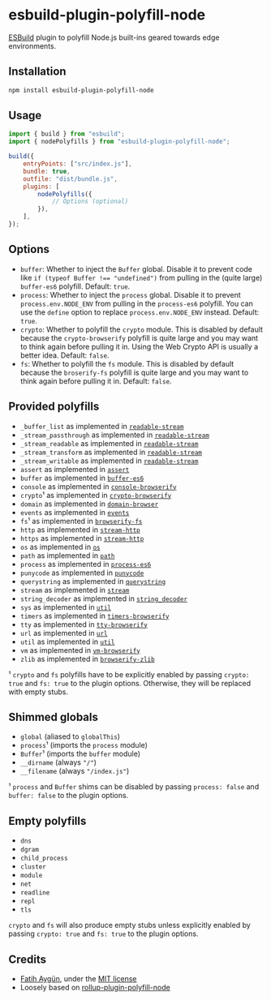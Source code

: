 # esbuild-plugin-polyfill-node

[ESBuild](https://esbuild.github.io/) plugin to polyfill Node.js built-ins geared towards edge environments.

## Installation

```sh
npm install esbuild-plugin-polyfill-node
```

## Usage

```js
import { build } from "esbuild";
import { nodePolyfills } from "esbuild-plugin-polyfill-node";

build({
	entryPoints: ["src/index.js"],
	bundle: true,
	outfile: "dist/bundle.js",
	plugins: [
		nodePolyfills({
			// Options (optional)
		}),
	],
});
```

## Options

- `buffer`: Whether to inject the `Buffer` global. Disable it to prevent code like `if (typeof Buffer !== "undefined")` from pulling in the (quite large) `buffer-es6` polyfill. Default: `true`.
- `process`: Whether to inject the `process` global. Disable it to prevent `process.env.NODE_ENV` from pulling in the `process-es6` polyfill. You can use the `define` option to replace `process.env.NODE_ENV` instead. Default: `true`.
- `crypto`: Whether to polyfill the `crypto` module. This is disabled by default because the `crypto-browserify` polyfill is quite large and you may want to think again before pulling it in. Using the Web Crypto API is usually a better idea. Default: `false`.
- `fs`: Whether to polyfill the `fs` module. This is disabled by default because the `broserify-fs` polyfill is quite large and you may want to think again before pulling it in. Default: `false`.

## Provided polyfills

- `_buffer_list` as implemented in [`readable-stream`](https://www.npmjs.com/package/readable-stream)
- `_stream_passthrough` as implemented in [`readable-stream`](https://www.npmjs.com/package/readable-stream)
- `_stream_readable` as implemented in [`readable-stream`](https://www.npmjs.com/package/readable-stream)
- `_stream_transform` as implemented in [`readable-stream`](https://www.npmjs.com/package/readable-stream)
- `_stream_writable` as implemented in [`readable-stream`](https://www.npmjs.com/package/readable-stream)
- `assert` as implemented in [`assert`](https://www.npmjs.com/package/assert)
- `buffer` as implemented in [`buffer-es6`](https://www.npmjs.com/package/buffer-es6)
- `console` as implemented in [`console-browserify`](https://www.npmjs.com/package/console-browserify)
- `crypto`¹ as implemented in [`crypto-browserify`](https://www.npmjs.com/package/crypto-browserify)
- `domain` as implemented in [`domain-browser`](https://www.npmjs.com/package/domain-browser)
- `events` as implemented in [`events`](https://www.npmjs.com/package/events)
- `fs`¹ as implemented in [`browserify-fs`](https://www.npmjs.com/package/browserify-fs)
- `http` as implemented in [`stream-http`](https://www.npmjs.com/package/stream-http)
- `https` as implemented in [`stream-http`](https://www.npmjs.com/package/stream-http)
- `os` as implemented in [`os`](https://www.npmjs.com/package/os)
- `path` as implemented in [`path`](https://www.npmjs.com/package/path)
- `process` as implemented in [`process-es6`](https://www.npmjs.com/package/process-es6)
- `punycode` as implemented in [`punycode`](https://www.npmjs.com/package/punycode)
- `querystring` as implemented in [`querystring`](https://www.npmjs.com/package/querystring)
- `stream` as implemented in [`stream`](https://www.npmjs.com/package/stream)
- `string_decoder` as implemented in [`string_decoder`](https://www.npmjs.com/package/string_decoder)
- `sys` as implemented in [`util`](https://www.npmjs.com/package/util)
- `timers` as implemented in [`timers-browserify`](https://www.npmjs.com/package/timers-browserify)
- `tty` as implemented in [`tty-browserify`](https://www.npmjs.com/package/tty-browserify)
- `url` as implemented in [`url`](https://www.npmjs.com/package/url)
- `util` as implemented in [`util`](https://www.npmjs.com/package/util)
- `vm` as implemented in [`vm-browserify`](https://www.npmjs.com/package/vm-browserify)
- `zlib` as implemented in [`browserify-zlib`](https://www.npmjs.com/package/browserify-zlib)

¹ `crypto` and `fs` polyfills have to be explicitly enabled by passing `crypto: true` and `fs: true` to the plugin options. Otherwise, they will be replaced with empty stubs.

## Shimmed globals

- `global` (aliased to `globalThis`)
- `process`¹ (imports the `process` module)
- `Buffer`¹ (imports the `buffer` module)
- `__dirname` (always `"/"`)
- `__filename` (always `"/index.js"`)

¹ `process` and `Buffer` shims can be disabled by passing `process: false` and `buffer: false` to the plugin options.

## Empty polyfills

- `dns`
- `dgram`
- `child_process`
- `cluster`
- `module`
- `net`
- `readline`
- `repl`
- `tls`

`crypto` and `fs` will also produce empty stubs unless explicitly enabled by passing `crypto: true` and `fs: true` to the plugin options.

## Credits

- [Fatih Aygün](https://github.com/cyco130), under the [MIT license](./LICENSE)
- Loosely based on [rollup-plugin-polyfill-node](https://github.com/FredKSchott/rollup-plugin-polyfill-node)
